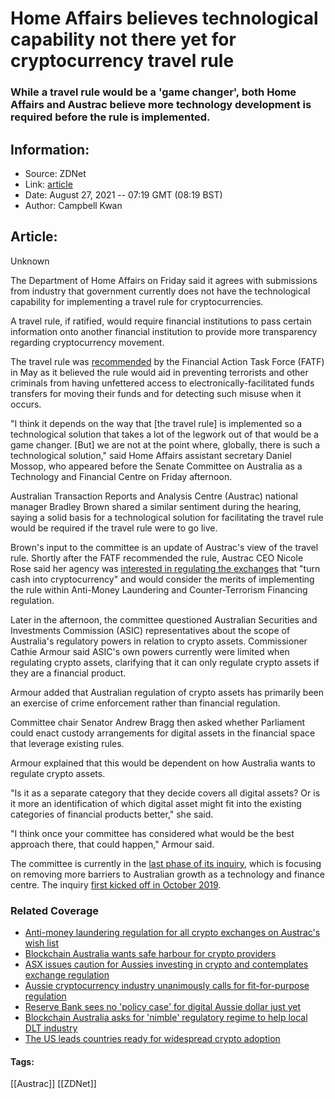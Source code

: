 # Home Affairs believes technological capability not there yet for cryptocurrency travel rule
### While a travel rule would be a 'game changer', both Home Affairs and Austrac believe more technology development is required before the rule is implemented.

## Information:
+ Source: ZDNet
+ Link: [article](https://www.zdnet.com/article/home-affairs-believes-technological-capability-not-there-yet-for-cryptocurrency-travel-rule/)
+ Date: August 27, 2021 -- 07:19 GMT (08:19 BST)
+ Author: Campbell Kwan


## Article:
Unknown

The Department of Home Affairs on Friday said it agrees with submissions from industry that government currently does not have the technological capability for implementing a travel rule for cryptocurrencies.

A travel rule, if ratified, would require financial institutions to pass certain information onto another financial institution to provide more transparency regarding cryptocurrency movement.

The travel rule was [recommended](https://www.zdnet.com/article/anit-money-laundering-regulation-for-all-crypto-exchanges-on-austracs-wish-list/) by the Financial Action Task Force (FATF) in May as it believed the rule would aid in preventing terrorists and other criminals from having unfettered access to electronically-facilitated funds transfers for moving their funds and for detecting such misuse when it occurs. 

"I think it depends on the way that [the travel rule] is implemented so a technological solution that takes a lot of the legwork out of that would be a game changer. [But] we are not at the point where, globally, there is such a technological solution," said Home Affairs assistant secretary Daniel Mossop, who appeared before the Senate Committee on Australia as a Technology and Financial Centre on Friday afternoon. 

Australian Transaction Reports and Analysis Centre (Austrac) national manager Bradley Brown shared a similar sentiment during the hearing, saying a solid basis for a technological solution for facilitating the travel rule would be required if the travel rule were to go live. 

Brown's input to the committee is an update of Austrac's view of the travel rule. Shortly after the FATF recommended the rule, Austrac CEO Nicole Rose said her agency was [interested in regulating the exchanges](https://www.zdnet.com/article/anit-money-laundering-regulation-for-all-crypto-exchanges-on-austracs-wish-list/) that "turn cash into cryptocurrency" and would consider the merits of implementing the rule within Anti-Money Laundering and Counter-Terrorism Financing regulation. 

Later in the afternoon, the committee questioned Australian Securities and Investments Commission (ASIC) representatives about the scope of Australia's regulatory powers in relation to crypto assets. Commissioner Cathie Armour said ASIC's own powers currently were limited when regulating crypto assets, clarifying that it can only regulate crypto assets if they are a financial product.  






Armour added that Australian regulation of crypto assets has primarily been an exercise of crime enforcement rather than financial regulation. 

Committee chair Senator Andrew Bragg then asked whether Parliament could enact custody arrangements for digital assets in the financial space that leverage existing rules. 

Armour explained that this would be dependent on how Australia wants to regulate crypto assets. 

"Is it as a separate category that they decide covers all digital assets? Or is it more an identification of which digital asset might fit into the existing categories of financial products better," she said. 

"I think once your committee has considered what would be the best approach there, that could happen," Armour said. 

The committee is currently in the [last phase of its inquiry](https://www.zdnet.com/article/australian-fintech-committee-has-crypto-in-its-sights/), which is focusing on removing more barriers to Australian growth as a technology and finance centre. The inquiry [first kicked off in October 2019](https://www.zdnet.com/article/senate-committee-to-probe-australias-fintech-and-regtech-opportunity/).

### Related Coverage

* [Anti-money laundering regulation for all crypto exchanges on Austrac's wish list](/article/anit-money-laundering-regulation-for-all-crypto-exchanges-on-austracs-wish-list/)
* [Blockchain Australia wants safe harbour for crypto providers](/article/blockchain-australia-wants-safe-harbour-for-crypto-providers/)
* [ASX issues caution for Aussies investing in crypto and contemplates exchange regulation](https://www.zdnet.com/article/asx-issues-caution-for-aussies-investing-in-crypto-and-contemplates-exchange-regulation/)
* [Aussie cryptocurrency industry unanimously calls for fit-for-purpose regulation](https://www.zdnet.com/article/aussie-cryptocurrency-industry-unanimously-calls-for-fit-for-purpose-regulation/)
* [Reserve Bank sees no 'policy case' for digital Aussie dollar just yet](https://www.zdnet.com/article/reserve-bank-sees-no-policy-case-for-digital-aussie-dollar-just-yet/)
* [Blockchain Australia asks for 'nimble' regulatory regime to help local DLT industry](https://www.zdnet.com/article/blockchain-australia-asks-for-nimble-regulatory-regime-to-help-the-local-dlt-industry/)
* [The US leads countries ready for widespread crypto adoption](https://www.zdnet.com/article/the-us-leads-the-countries-ready-for-widespread-crypto-adoption/)





#### Tags:
[[Austrac]] [[ZDNet]]
